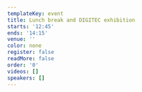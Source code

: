 ```yaml
---
templateKey: event
title: Lunch break and DIGITEC exhibition
starts: '12:45'
ends: '14:15'
venue: ''
color: none
register: false
readMore: false
order: '0'
videos: []
speakers: []
---
```

